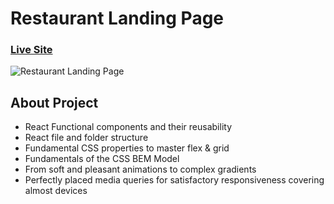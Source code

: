 # Restaurant Landing Page
### [Live Site](https://resturentpage.netlify.app/)

![Restaurant Landing Page](https://i.ibb.co/5jxBKpw/image.png)

## About Project

- React Functional components and their reusability
- React file and folder structure
- Fundamental CSS properties to master flex & grid
- Fundamentals of the CSS BEM Model
- From soft and pleasant animations to complex gradients
- Perfectly placed media queries for satisfactory responsiveness covering almost devices
